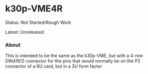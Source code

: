 
k30p-VME4R
==========

Status: Not Started/Rough Work

Latest: Unreleased

### About

This is intended to be the same as the k30p-VME, but with a 4-row DIN41612 connector for the pins
that would normally be on the P2 connector of a 6U card, but in a 3U form factor
